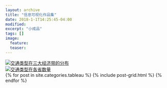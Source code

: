 ```yaml
---
layout: archive
title: "信息可视化作品集"
date: 2018-1-1T14:25:45-04:00
modified:
excerpt: "小成品"
tags: []
image: 
  feature: 
  teaser:
---
```


<div class='tableauPlaceholder' id='viz1515308065975' style='position: relative'>
<noscript><a href='#'><img alt='交通类型在三大经济带的分布 ' src='https:&#47;&#47;public.tableau.com&#47;static&#47;images&#47;MX&#47;MX3R4N3FZ&#47;1_rss.png' style='border: none' /></a>
</noscript>
<object class='tableauViz'  style='display:none;'>
<param name='host_url' value='https%3A%2F%2Fpublic.tableau.com%2F' />
 <param name='embed_code_version' value='3' /> 
 <param name='path' value='shared&#47;MX3R4N3FZ' />
 <param name='toolbar' value='yes' />
 <param name='static_image' value='https:&#47;&#47;public.tableau.com&#47;static&#47;images&#47;MX&#47;MX3R4N3FZ&#47;1.png' /> 
 <param name='animate_transition' value='yes' />
 <param name='display_static_image' value='yes' />
 <param name='display_spinner' value='yes' />
 <param name='display_overlay' value='yes' />
 <param name='display_count' value='yes' />
 </object>
 </div>                
 <script type='text/javascript'>                    
 var divElement = document.getElementById('viz1515308065975');                    
 var vizElement = divElement.getElementsByTagName('object')[0];                    
 vizElement.style.width='420px';vizElement.style.height='677px';                    
 var scriptElement = document.createElement('script');                    
 scriptElement.src = 'https://public.tableau.com/javascripts/api/viz_v1.js';                    
 vizElement.parentNode.insertBefore(scriptElement, vizElement);                
 </script>

<div class='tableauPlaceholder' id='viz1515308324719' style='position: relative'><noscript><a href='#'><img alt='交通类型在各省数量 ' src='https:&#47;&#47;public.tableau.com&#47;static&#47;images&#47;_1&#47;_18368&#47;sheet5&#47;1_rss.png' style='border: none' /></a></noscript><object class='tableauViz'  style='display:none;'><param name='host_url' value='https%3A%2F%2Fpublic.tableau.com%2F' /> <param name='embed_code_version' value='3' /> <param name='site_root' value='' /><param name='name' value='_18368&#47;sheet5' /><param name='tabs' value='no' /><param name='toolbar' value='yes' /><param name='static_image' value='https:&#47;&#47;public.tableau.com&#47;static&#47;images&#47;_1&#47;_18368&#47;sheet5&#47;1.png' /> <param name='animate_transition' value='yes' /><param name='display_static_image' value='yes' /><param name='display_spinner' value='yes' /><param name='display_overlay' value='yes' /><param name='display_count' value='yes' /></object></div>                <script type='text/javascript'>                    var divElement = document.getElementById('viz1515308324719');                    var vizElement = divElement.getElementsByTagName('object')[0];                    vizElement.style.width='827px';vizElement.style.height='1196px';                    var scriptElement = document.createElement('script');                    scriptElement.src = 'https://public.tableau.com/javascripts/api/viz_v1.js';                    vizElement.parentNode.insertBefore(scriptElement, vizElement);                </script>

<div class="tiles">
{% for post in site.categories.tableau %}
  {% include post-grid.html %}
{% endfor %}
</div><!-- /.tiles 把所有categories 有 tableau 的列出来-->